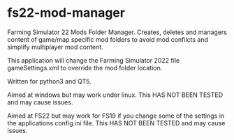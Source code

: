 # fs22-mod-manager
Farming Simulator 22 Mods Folder Manager.
Creates, deletes and managers content of game/map specific mod folders to avoid mod confilcts and simplify multiplayer mod content.

This application will change the Farming Simulator 2022 file gameSettings.xml to override the mod folder location.

Written for python3 and QT5.

Aimed at windows but may work under linux. This HAS NOT BEEN TESTED and may cause issues.

Aimed at FS22 but may work for FS19 if you change some of the settings in the applications config.ini file. This HAS NOT BEEN TESTED and may cause issues.
